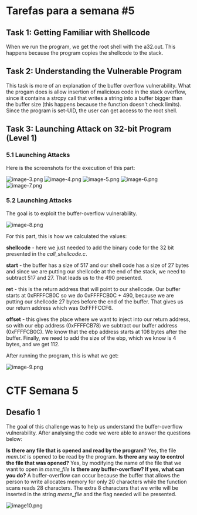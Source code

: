 # Tarefas para a semana #5

## Task 1: Getting Familiar with Shellcode

When we run the program, we get the root shell with the a32.out. This happens because the program copies the shellcode to the stack.

## Task 2: Understanding the Vulnerable Program

This task is more of an explanation of the buffer overflow vulnerability. What the progam does is allow insertion of malicious code in the stack overflow, since it contains a strcpy call that writes a string into a buffer bigger than the buffer size (this happens because the function doesn't check limits). Since the program is set-UID, the user can get access to the root shell.

## Task 3: Launching Attack on 32-bit Program (Level 1)

### 5.1 Launching Attacks
Here is the screenshots for the execution of this part:

![image-3.png](images/image-3.png)
![image-4.png](images/image-4.png)
![image-5.png](images/image-5.png)
![image-6.png](images/image-6.png)
![image-7.png](images/image-7.png)

### 5.2 Launching Attacks
The goal is to exploit the buffer-overflow vulnerability.

![image-8.png](images/image-8.png) 

For this part, this is how we calculated the values:

**shellcode** - here we just needed to add the binary code for the 32 bit presented in the *call_shellcode.c*. <br>

**start** - the buffer has a size of 517 and our shell code has a size of 27 bytes and since we are putting our shellcode at the end of the stack, we need to subtract 517 and 27. That leads us to the 490 presented. <br>

**ret** - this is the return address that will point to our shellcode. Our buffer starts at 0xFFFFCB0C so we do 0xFFFFCB0C + 490, because we are putting our shellcode 27 bytes before the end of the buffer. That gives us our return address which was 0xFFFFCCF6. <br>

**offset** - this gives the place where we want to inject into our return address, so with our ebp address (0xFFFFCB78) we subtract our buffer address (0xFFFFCB0C). We know that the ebp address starts at 108 bytes after the buffer. Finally, we need to add the size of the ebp, which we know is 4 bytes, and we get 112. <br>

After running the program, this is what we get:

![image-9.png](images/image-9.png) 

# CTF Semana 5

## Desafio 1

The goal of this challenge was to help us understand the buffer-overflow vulnerability.
After analysing the code we were able to answer the questions below:

**Is there any file that is opened and read by the program?** Yes, the file *mem.txt* is opened to be read by the program.
**Is there any way to control the file that was opened?** Yes, by modifying the name of the file that we want to open in *meme_file*
**Is there any buffer-overflow? If yes, what can you do?** A buffer-overflow can occur because the buffer that allows the person to write allocates memory for only 20 characters while the function scans reads 28 characters. The extra 8 characters that we write will be inserted in the string *meme_file* and the flag needed will be presented.

![image10.png](images/image.png)

